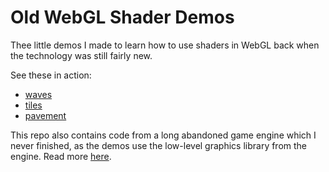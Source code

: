 # Old WebGL Shader Demos

Thee little demos I made to learn how to use shaders in WebGL back
when the technology was still fairly new.

See these in action:
 - [waves](https://games.gridbugs.org/old-webgl-shader-demos/waves/)
 - [tiles](https://games.gridbugs.org/old-webgl-shader-demos/tiles/)
 - [pavement](https://games.gridbugs.org/old-webgl-shader-demos/pavement/artwork/shaders/irregular_pavement/)
 
This repo also contains code from a long abandoned game engine which
I never finished, as the demos use the low-level graphics library
from the engine. Read more [here](https://www.gridbugs.org/post-mortem-of-abandoned-game/).
